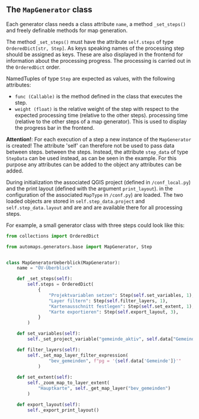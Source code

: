 ## The `MapGenerator` class

Each generator class needs a class attribute `name`, a method `_set_steps()`
and freely definable methods for map generation. 

The method `_set_steps()` must have the attribute `self.steps` of type 
`OrderedDict[str, Step]`. As keys speaking names of the 
processing step should be assigned as keys. These are also displayed in the frontend for information
about the processing progress. The processing is carried out in the 
`OrderedDict` order.

NamedTuples of type `Step` are expected as values, with the following attributes:
* `func (Callable)` is the method defined in the class that executes the step.
* `weight (float)` is the relative weight of the step with respect to the expected processing time (relative to the other steps).
  processing time (relative to the other steps of a map generator). This
  is used to display the progress bar in the frontend.

__Attention!__: For each execution of a step a new instance of the
`MapGenerator` is created! The attribute 'self' can therefore not be used to pass data between steps. 
between the steps. Instead, the attribute `step_data` 
of type `StepData` can be used instead, as can be seen in the example. For this purpose any attributes can be added to the
object any attributes can be added.

During initialization the associated QGIS project (defined in 
`/conf_local.py`) and the print layout (defined with the argument `print_layout`).
in the configuration of the associated `MapType` in `/conf.py`) are loaded. The two 
loaded objects are stored in `self.step_data.project` and `self.step_data.layout` and are 
and are available there for all processing steps.

For example, a small generator class with three steps could look like this: 

```python
from collections import OrderedDict

from automaps.generators.base import MapGenerator, Step


class MapGeneratorUeberblick(MapGenerator):
    name = "ÖV-Überblick"

    def _set_steps(self):
        self.steps = OrderedDict(
            {
                "Projektvariablen setzen": Step(self.set_variables, 1),
                "Layer filtern": Step(self.filter_layers, 1),
                "Kartenausschnitt festlegen": Step(self.set_extent, 1),
                "Karte exportieren": Step(self.export_layout, 3),
            }
        )

    def set_variables(self):
        self._set_project_variable("gemeinde_aktiv", self.data["Gemeinde"])

    def filter_layers(self):
        self._set_map_layer_filter_expression(
                "bev_gemeinden", f"pg = '{self.data['Gemeinde']}'"
            )
    
    def set_extent(self):
        self._zoom_map_to_layer_extent(
            "Hauptkarte", self._get_map_layer("bev_gemeinden")
        )

    def export_layout(self):
        self._export_print_layout()
```